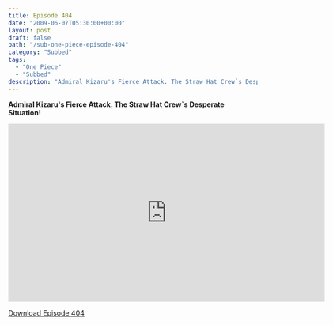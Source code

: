 ```yaml
---
title: Episode 404
date: "2009-06-07T05:30:00+00:00"
layout: post
draft: false
path: "/sub-one-piece-episode-404"
category: "Subbed"
tags:
  - "One Piece"
  - "Subbed"
description: "Admiral Kizaru's Fierce Attack. The Straw Hat Crew`s Desperate Situation!"
---
```


**Admiral Kizaru's Fierce Attack. The Straw Hat Crew`s Desperate Situation!**

<iframe width="640" height="360" src="https://www.rapidvideo.com/e/G0NNRX5D36" frameborder="0" marginwidth=0 marginheight=0 scrolling=no allowfullscreen></iframe>

<a href="http://ouo.io/qs/eCodkFEQ?s=https://rapidvid.to/d/https://www.rapidvideo.com/e/G0NNRX5D36">Download Episode 404</a>
